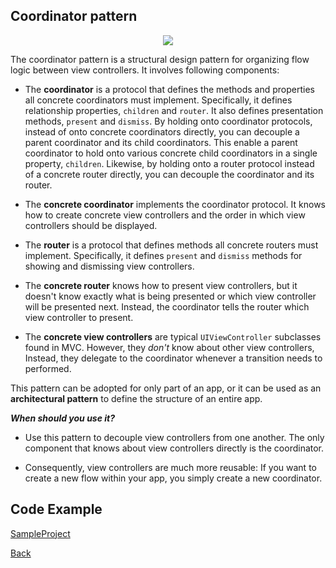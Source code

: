 ##  Coordinator pattern

<p align="center">
  <image src="images/coordinator.png"></image>
</p>



The coordinator pattern is a structural design pattern for organizing flow logic between view controllers.
It involves following components:

- The <b>coordinator</b> is a protocol that defines the methods and properties all concrete coordinators must implement. Specifically, it defines relationship properties, `children` and `router`. It also defines presentation methods, `present` and `dismiss`.
By holding onto coordinator protocols, instead of onto concrete coordinators directly, you can decouple a parent coordinator and its child coordinators. This enable a parent coordinator to hold onto various concrete child coordinators in a single property, `children`.
Likewise, by holding onto a router protocol instead of a concrete router directly, you can decouple the coordinator and its router.

- The <b>concrete coordinator</b> implements the coordinator protocol. It knows how to create concrete view controllers and the order in which view controllers should be displayed.

- The <b>router</b> is a protocol that defines methods all concrete routers must implement. Specifically, it defines `present` and `dismiss` methods for showing and dismissing view controllers.

- The <b>concrete router</b> knows how to present view controllers, but it doesn't know exactly what is being presented or which view controller will be presented next. Instead, the coordinator tells the router which view controller to present.

- The <b>concrete view controllers</b> are typical `UIViewController` subclasses found in MVC. However, they <i>don't</i> know about other view controllers, Instead, they delegate to the coordinator whenever a transition needs to performed.

This pattern can be adopted for only part of an app, or it can be used as an <b>architectural pattern</b> to define the structure of an entire app.

***When should you use it?***

- Use this pattern to decouple view controllers from one another. The only component that knows about view controllers directly is the coordinator.

- Consequently, view controllers are much more reusable: If you want to create a new flow within your app, you simply create a new coordinator.

## Code Example
[SampleProject]

[SampleProject]: ../samples/Coordinator-pattern/ "SampleProject"






[Back]

[Back]: ../README.md "Back"
